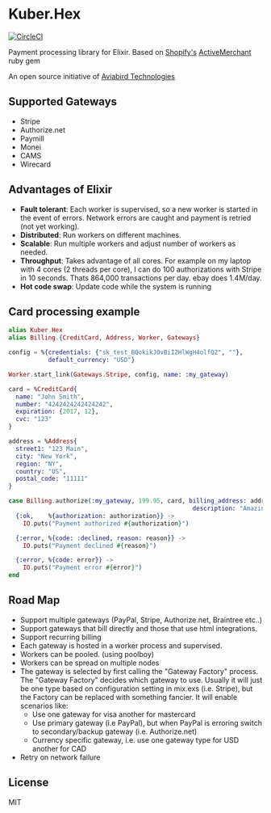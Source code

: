 Kuber.Hex
=================

[![CircleCI](https://circleci.com/bb/aviabird/kuber_hex/tree/master.svg?style=svg)](https://circleci.com/bb/aviabird/kuber_hex/tree/master)

Payment processing library for Elixir. Based on [Shopify's](http://shopify.com) [ActiveMerchant](http://github.com/Shopify/active_merchant) ruby gem

An open source initiative of [Aviabird Technologies](https://aviabird.com)

## Supported Gateways

- Stripe
- Authorize.net
- Paymill
- Monei
- CAMS
- Wirecard

## Advantages of Elixir

- **Fault tolerant**: Each worker is supervised, so a new worker is started in the event of errors. Network errors are caught and payment is retried (not yet working).
- **Distributed**: Run workers on different machines.
- **Scalable**: Run multiple workers and adjust number of workers as needed.
- **Throughput**: Takes advantage of all cores. For example on my laptop with 4 cores (2 threads per core), I can do 100 authorizations with Stripe in 10 seconds. Thats 864,000 transactions per day. ebay does 1.4M/day.
- **Hot code swap**: Update code while the system is running

## Card processing example

```elixir
alias Kuber.Hex
alias Billing.{CreditCard, Address, Worker, Gateways}

config = %{credentials: {"sk_test_BQokikJOvBiI2HlWgH4olfQ2", ""},
           default_currency: "USD"}

Worker.start_link(Gateways.Stripe, config, name: :my_gateway)

card = %CreditCard{
  name: "John Smith",
  number: "4242424242424242",
  expiration: {2017, 12},
  cvc: "123"
}

address = %Address{
  street1: "123 Main",
  city: "New York",
  region: "NY",
  country: "US",
  postal_code: "11111"
}

case Billing.authorize(:my_gateway, 199.95, card, billing_address: address,
                                                   description: "Amazing T-Shirt") do
  {:ok,    %{authorization: authorization}} ->
    IO.puts("Payment authorized #{authorization}")

  {:error, %{code: :declined, reason: reason}} ->
    IO.puts("Payment declined #{reason}")

  {:error, %{code: error}} ->
    IO.puts("Payment error #{error}")
end
```

## Road Map

- Support multiple gateways (PayPal, Stripe, Authorize.net, Braintree etc..)
- Support gateways that bill directly and those that use html integrations.
- Support recurring billing
- Each gateway is hosted in a worker process and supervised.
- Workers can be pooled. (using poolboy)
- Workers can be spread on multiple nodes
- The gateway is selected by first calling the "Gateway Factory" process. The "Gateway Factory" decides which gateway to use. Usually it will just be one type based on configuration setting in mix.exs (i.e. Stripe), but the Factory can be replaced with something fancier. It will enable scenarios like:
    - Use one gateway for visa another for mastercard
    - Use primary gateway (i.e PayPal), but when PayPal is erroring switch to secondary/backup gateway (i.e. Authorize.net)
    - Currency specific gateway, i.e. use one gateway type for USD another for CAD
- Retry on network failure

## License

MIT
